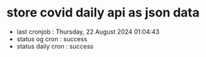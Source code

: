 # store covid daily api as json data

- last cronjob : Thursday, 22 August 2024 01:04:43
- status og cron : success
- status daily cron : success
      
      